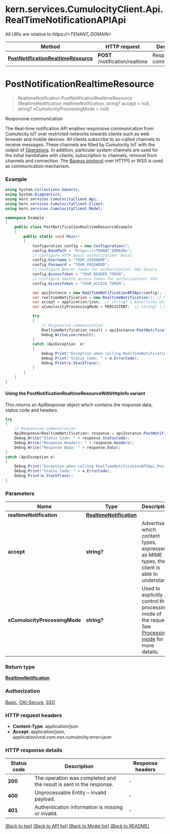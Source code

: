 # kern.services.CumulocityClient.Api.RealTimeNotificationAPIApi

All URIs are relative to *https://<TENANT_DOMAIN>*

| Method | HTTP request | Description |
|--------|--------------|-------------|
| [**PostNotificationRealtimeResource**](RealTimeNotificationAPIApi.md#postnotificationrealtimeresource) | **POST** /notification/realtime | Responsive communication |

<a name="postnotificationrealtimeresource"></a>
# **PostNotificationRealtimeResource**
> RealtimeNotification PostNotificationRealtimeResource (RealtimeNotification realtimeNotification, string? accept = null, string? xCumulocityProcessingMode = null)

Responsive communication

The Real-time notification API enables responsive communication from Cumulocity IoT over restricted networks towards clients such as web browser and mobile devices. All clients subscribe to so-called channels to receive messages. These channels are filled by Cumulocity IoT with the output of [Operations](#tag/Operations). In addition, particular system channels are used for the initial handshake with clients, subscription to channels, removal from channels and connection. The [Bayeux protocol](https://docs.cometd.org/current/reference/#_concepts_bayeux_protocol) over HTTPS or WSS is used as communication mechanism.

### Example
```csharp
using System.Collections.Generic;
using System.Diagnostics;
using kern.services.CumulocityClient.Api;
using kern.services.CumulocityClient.Client;
using kern.services.CumulocityClient.Model;

namespace Example
{
    public class PostNotificationRealtimeResourceExample
    {
        public static void Main()
        {
            Configuration config = new Configuration();
            config.BasePath = "https://<TENANT_DOMAIN>";
            // Configure HTTP basic authorization: Basic
            config.Username = "YOUR_USERNAME";
            config.Password = "YOUR_PASSWORD";
            // Configure Bearer token for authorization: OAI-Secure
            config.AccessToken = "YOUR_BEARER_TOKEN";
            // Configure OAuth2 access token for authorization: SSO
            config.AccessToken = "YOUR_ACCESS_TOKEN";

            var apiInstance = new RealTimeNotificationAPIApi(config);
            var realtimeNotification = new RealtimeNotification(); // RealtimeNotification | 
            var accept = application/json;  // string? | Advertises which content types, expressed as MIME types, the client is able to understand. (optional) 
            var xCumulocityProcessingMode = PERSISTENT;  // string? | Used to explicitly control the processing mode of the request. See [Processing mode](#processing-mode) for more details. (optional)  (default to PERSISTENT)

            try
            {
                // Responsive communication
                RealtimeNotification result = apiInstance.PostNotificationRealtimeResource(realtimeNotification, accept, xCumulocityProcessingMode);
                Debug.WriteLine(result);
            }
            catch (ApiException  e)
            {
                Debug.Print("Exception when calling RealTimeNotificationAPIApi.PostNotificationRealtimeResource: " + e.Message);
                Debug.Print("Status Code: " + e.ErrorCode);
                Debug.Print(e.StackTrace);
            }
        }
    }
}
```

#### Using the PostNotificationRealtimeResourceWithHttpInfo variant
This returns an ApiResponse object which contains the response data, status code and headers.

```csharp
try
{
    // Responsive communication
    ApiResponse<RealtimeNotification> response = apiInstance.PostNotificationRealtimeResourceWithHttpInfo(realtimeNotification, accept, xCumulocityProcessingMode);
    Debug.Write("Status Code: " + response.StatusCode);
    Debug.Write("Response Headers: " + response.Headers);
    Debug.Write("Response Body: " + response.Data);
}
catch (ApiException e)
{
    Debug.Print("Exception when calling RealTimeNotificationAPIApi.PostNotificationRealtimeResourceWithHttpInfo: " + e.Message);
    Debug.Print("Status Code: " + e.ErrorCode);
    Debug.Print(e.StackTrace);
}
```

### Parameters

| Name | Type | Description | Notes |
|------|------|-------------|-------|
| **realtimeNotification** | [**RealtimeNotification**](RealtimeNotification.md) |  |  |
| **accept** | **string?** | Advertises which content types, expressed as MIME types, the client is able to understand. | [optional]  |
| **xCumulocityProcessingMode** | **string?** | Used to explicitly control the processing mode of the request. See [Processing mode](#processing-mode) for more details. | [optional] [default to PERSISTENT] |

### Return type

[**RealtimeNotification**](RealtimeNotification.md)

### Authorization

[Basic](../README.md#Basic), [OAI-Secure](../README.md#OAI-Secure), [SSO](../README.md#SSO)

### HTTP request headers

 - **Content-Type**: application/json
 - **Accept**: application/json, application/vnd.com.nsn.cumulocity.error+json


### HTTP response details
| Status code | Description | Response headers |
|-------------|-------------|------------------|
| **200** | The operation was completed and the result is sent in the response. |  -  |
| **400** | Unprocessable Entity – invalid payload. |  -  |
| **401** | Authentication information is missing or invalid. |  -  |

[[Back to top]](#) [[Back to API list]](../README.md#documentation-for-api-endpoints) [[Back to Model list]](../README.md#documentation-for-models) [[Back to README]](../README.md)

